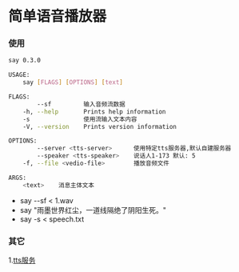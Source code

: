 # 简单语音播放器

### 使用
```bash
say 0.3.0

USAGE:
    say [FLAGS] [OPTIONS] [text]

FLAGS:
        --sf         输入音频流数据
    -h, --help       Prints help information
    -s               使用流输入文本内容
    -V, --version    Prints version information

OPTIONS:
        --server <tts-server>      使用特定tts服务器,默认自建服务器
        --speaker <tts-speaker>    说话人1-173 默认: 5
    -f, --file <vedio-file>        播放音频文件

ARGS:
    <text>    消息主体文本
```
- say --sf < 1.wav
- say "雨墨世界红尘，一道线隔绝了阴阳生死。"
- say -s < speech.txt

### 其它
1.[tts服务](https://git.yumolab.cn:8088/ai-go/tts-serve2)